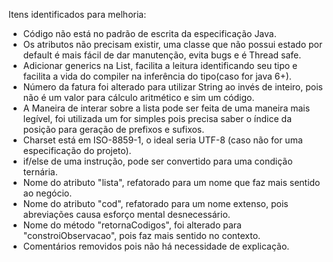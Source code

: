 Itens identificados para melhoria:
* Código não está no padrão de escrita da especificação Java.
* Os atributos não precisam existir, uma classe que não possui estado por default é mais fácil de dar manutenção, evita bugs e é Thread safe.
* Adicionar generics na List, facilita a leitura identificando seu tipo e facilita a vida do compiler na inferência do tipo(caso for java 6+).
* Número da fatura foi alterado para utilizar String ao invés de inteiro, pois não é um valor para cálculo aritmético e sim um código.
* A Maneira de interar sobre a lista pode ser feita de uma maneira mais legível, foi utilizada um for simples pois precisa saber o índice da posição para geração de prefixos e sufixos.
* Charset está em ISO-8859-1, o ideal seria UTF-8 (caso não for uma especificação do projeto).
* if/else de uma instrução, pode ser convertido para uma condição ternária.
* Nome do atributo "lista", refatorado para um nome que faz mais sentido ao negócio.
* Nome do atributo "cod", refatorado para um nome extenso, pois abreviações causa esforço mental desnecessário.
* Nome do método "retornaCodigos", foi alterado para "constroiObservacao", pois faz mais sentido no contexto.
* Comentários removidos pois não há necessidade de explicação.